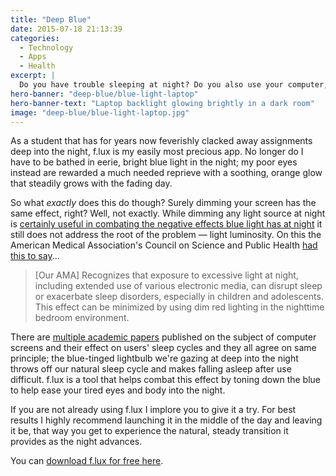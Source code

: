 ```yaml
---
title: "Deep Blue"
date: 2015-07-18 21:13:39
categories:
  - Technology
  - Apps
  - Health
excerpt: |
  Do you have trouble sleeping at night? Do you also use your computer, iPad, or iPhone before going to bed? If you do, it’s no coincidence."
hero-banner: "deep-blue/blue-light-laptop"
hero-banner-text: "Laptop backlight glowing brightly in a dark room"
image: "deep-blue/blue-light-laptop.jpg"
---
```


As a student that has for years now feverishly clacked away assignments deep into the night, f.lux is my easily most precious app. No longer do I have to be bathed in eerie, bright blue light in the night; my poor eyes instead are rewarded a much needed reprieve with a soothing, orange glow that steadily grows with the fading day.

So what *exactly* does this do though? Surely dimming your screen has the same effect, right? Well, not exactly. While dimming any light source at night is [certainly useful in combating the negative effects blue light has at night](http://www.sciencedaily.com/releases/2011/01/110113082716.htm) it still does not address the root of the problem &mdash; light luminosity. On this the American Medical Association's Council on Science and Public Health [had this to say](https://www.ama-assn.org/ssl3/ecomm/PolicyFinderForm.pl?site=www.ama-assn.org&uri=/resources/html/PolicyFinder/policyfiles/HnE/H-135.932.HTM)...

> [Our AMA] Recognizes that exposure to excessive light at night, including extended use of various electronic media, can disrupt sleep or exacerbate sleep disorders, especially in children and adolescents. This effect can be minimized by using dim red lighting in the nighttime bedroom environment.

There are [multiple academic papers](https://justgetflux.com/research.html) published on the subject of computer screens and their effect on users' sleep cycles and they all agree on same principle; the blue-tinged lightbulb we're gazing at deep into the night throws off our natural sleep cycle and makes falling asleep after use difficult. f.lux is a tool that helps combat this effect by toning down the blue to help ease your tired eyes and body into the night.

If you are not already using f.lux I implore you to give it a try. For best results I highly recommend launching it in the middle of the day and leaving it be, that way you get to experience the natural, steady transition it provides as the night advances.

You can [download f.lux for free here](https://justgetflux.com).